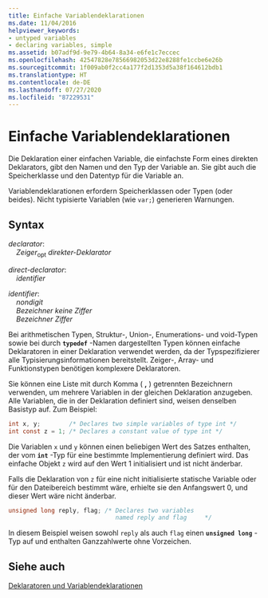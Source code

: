 ```yaml
---
title: Einfache Variablendeklarationen
ms.date: 11/04/2016
helpviewer_keywords:
- untyped variables
- declaring variables, simple
ms.assetid: b07adf9d-9e79-4b64-8a34-e6fe1c7eccec
ms.openlocfilehash: 42547828e78566982053d22e8288fe1ccbe6e26b
ms.sourcegitcommit: 1f009ab0f2cc4a177f2d1353d5a38f164612bdb1
ms.translationtype: HT
ms.contentlocale: de-DE
ms.lasthandoff: 07/27/2020
ms.locfileid: "87229531"
---
```

# <a name="simple-variable-declarations"></a>Einfache Variablendeklarationen

Die Deklaration einer einfachen Variable, die einfachste Form eines direkten Deklarators, gibt den Namen und den Typ der Variable an. Sie gibt auch die Speicherklasse und den Datentyp für die Variable an.

Variablendeklarationen erfordern Speicherklassen oder Typen (oder beides). Nicht typisierte Variablen (wie `var;`) generieren Warnungen.

## <a name="syntax"></a>Syntax

*declarator*:<br/>
&nbsp;&nbsp;&nbsp;&nbsp;*Zeiger*<sub>opt</sub> *direkter-Deklarator*

*direct-declarator*:<br/>
&nbsp;&nbsp;&nbsp;&nbsp;*identifier*

*identifier*:<br/>
&nbsp;&nbsp;&nbsp;&nbsp;*nondigit*<br/>
&nbsp;&nbsp;&nbsp;&nbsp;*Bezeichner* *keine Ziffer*<br/>
&nbsp;&nbsp;&nbsp;&nbsp;*Bezeichner* *Ziffer*

Bei arithmetischen Typen, Struktur-, Union-, Enumerations- und void-Typen sowie bei durch **`typedef`** -Namen dargestellten Typen können einfache Deklaratoren in einer Deklaration verwendet werden, da der Typspezifizierer alle Typisierungsinformationen bereitstellt. Zeiger-, Array- und Funktionstypen benötigen komplexere Deklaratoren.

Sie können eine Liste mit durch Komma ( **,** ) getrennten Bezeichnern verwenden, um mehrere Variablen in der gleichen Deklaration anzugeben. Alle Variablen, die in der Deklaration definiert sind, weisen denselben Basistyp auf. Zum Beispiel:

```C
int x, y;        /* Declares two simple variables of type int */
int const z = 1; /* Declares a constant value of type int */
```

Die Variablen `x` und `y` können einen beliebigen Wert des Satzes enthalten, der vom **`int`** -Typ für eine bestimmte Implementierung definiert wird. Das einfache Objekt `z` wird auf den Wert 1 initialisiert und ist nicht änderbar.

Falls die Deklaration von `z` für eine nicht initialisierte statische Variable oder für den Dateibereich bestimmt wäre, erhielte sie den Anfangswert 0, und dieser Wert wäre nicht änderbar.

```C
unsigned long reply, flag; /* Declares two variables
                              named reply and flag     */
```

In diesem Beispiel weisen sowohl `reply` als auch `flag` einen **`unsigned long`** -Typ auf und enthalten Ganzzahlwerte ohne Vorzeichen.

## <a name="see-also"></a>Siehe auch

[Deklaratoren und Variablendeklarationen](../c-language/declarators-and-variable-declarations.md)
